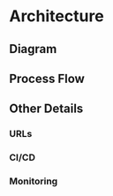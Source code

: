 # Architecture

## Diagram

## Process Flow

## Other Details

### URLs    

      

### CI/CD 


### Monitoring




